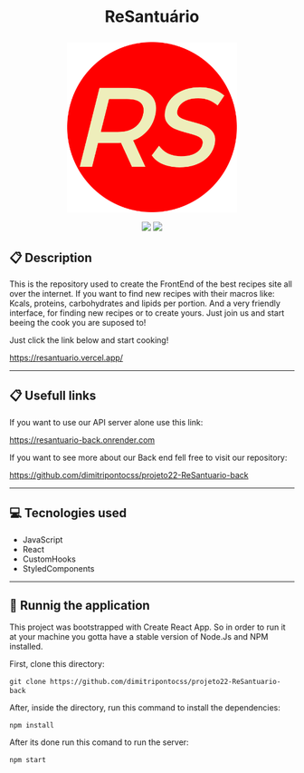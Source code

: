 # <p align = "center"> ReSantuário </p>

<p align="center">
   <img style="width:300px" src="./public/android-chrome-512x512.png"/>
</p>

<p align = "center">
   <img src="https://img.shields.io/badge/author-dimitripontocss-4dae71?style=flat-square" />
   <img src="https://img.shields.io/github/languages/count/dimitripontocss/projeto22-ReSantuario-front?color=4dae71&style=flat-square" />
</p>

## :clipboard: Description

This is the repository used to create the FrontEnd of the best recipes site all over the internet. If you want to find new recipes with their macros like: Kcals, proteins, carbohydrates and lipids per portion. And a very friendly interface, for finding new recipes or to create yours. Just join us and start beeing the cook you are suposed to!

Just click the link below and start cooking!

https://resantuario.vercel.app/

---

## :clipboard: Usefull links

If you want to use our API server alone use this link:

https://resantuario-back.onrender.com

If you want to see more about our Back end fell free to visit our repository:

https://github.com/dimitripontocss/projeto22-ReSantuario-back

---

## :computer: Tecnologies used

- JavaScript
- React
- CustomHooks
- StyledComponents

---

## 🏁 Runnig the application

This project was bootstrapped with Create React App. So in order to run it at your machine you gotta have a stable version of Node.Js and NPM installed.

First, clone this directory:

```
git clone https://github.com/dimitripontocss/projeto22-ReSantuario-back
```

After, inside the directory, run this command to install the dependencies:

```
npm install
```

After its done run this comand to run the server:

```
npm start
```

